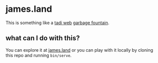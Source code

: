# james.land

This is something like a
[tadi web](https://www.tadiweb.com/style.html)
[garbage fountain](https://www.fortressofdoors.com/operation-garbage-fountaion/).

## what can I do with this?

You can explore it at [james.land](https://james.land) or you can play with it
locally by cloning this repo and running `bin/serve`.
